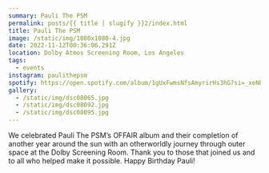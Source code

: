 ```yaml
---
summary: Pauli The PSM
permalink: posts/{{ title | slugify }}2/index.html
title: Pauli The PSM
image: /static/img/1080x1080-4.jpg
date: 2022-11-12T00:36:06.291Z
location: Dolby Atmos Screening Room, Los Angeles
tags:
  - events
instagram: paulithepsm
spotify: https://open.spotify.com/album/1gUxFwmsNfsAmyrirHs3hG?si=_xeNBpz0SaW4Tx0tbZeMBw
gallery:
  - /static/img/dsc08065.jpg
  - /static/img/dsc08092.jpg
  - /static/img/dsc08095.jpg
---
```

We celebrated Pauli The PSM’s OFFAIR album and their completion of another year around the sun with an otherworldly journey through outer space at the Dolby Screening Room. Thank you to those that joined us and to all who helped make it possible. Happy Birthday Pauli!